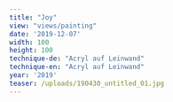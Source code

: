 ```yaml
---
title: "Joy"
view: "views/painting"
date: '2019-12-07'
width: 100
height: 100
technique-de: "Acryl auf Leinwand"
technique-en: "Acryl auf Leinwand"
year: '2019'
teaser: /uploads/190430_untitled_01.jpg
---
```



